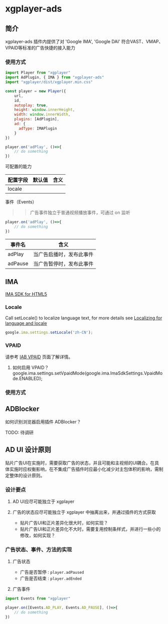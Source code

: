 # xgplayer-ads

## 简介

xgplayer-ads 插件内提供了对 'Google IMA', 'Google DAI' 符合VAST、VMAP、VPAID等标准的广告快捷的接入能力

### 使用方式

```javascript
import Player from "xgplayer"
import AdPlugin, { IMA } from "xgplayer-ads"
import "xgplayer/dist/xgplayer.min.css"

const player = new Player({
    url,
    id,
    autoplay: true,
    height: window.innerHeight,
    width: window.innerWidth,
    plugins: [AdPlugin],
    ad: {
      adType: IMAPlugin
    }
})

player.on('adPlay', ()=>{
    // do something
})

```


可配置的能力

| 配置字段 | 默认值 | 含义 |
| ------ | -------- | ----- |
| locale |  |  |


事件（Events）

>> 广告事件独立于普通视频播放事件，可通过 on 监听

```javascript
player.on('adPlay', ()=>{
    // do something
})
```

| 事件名 | 含义 |
| ------ | ----- |
| adPlay | 当广告启播时，发布此事件 |
| adPause | 当广告暂停时，发布此事件 |

## IMA

[IMA SDK for HTML5](https://developers.google.com/interactive-media-ads/docs/sdks/html5/client-side)

### Locale

Call setLocale() to localize language text, for more details see [Localizing for language and locale](https://developers.google.com/interactive-media-ads/docs/sdks/html5/client-side/localization)

```javascript
google.ima.settings.setLocale('zh-CN');
```

### VPAID

请参考 [IAB VPAID](https://iabtechlab.com/standards/video-player-ad-interface-definition-vpaid/) 页面了解详情。

1. 如何启用 VPAID？
google.ima.settings.setVpaidMode(google.ima.ImaSdkSettings.VpaidMode.ENABLED);

### 使用方式


## ADBlocker

如何识别浏览器启用插件 ADBlocker？

TODO: 待调研

## AD UI 设计原则

贴片广告UI在实施时，需要获取广告的状态，并且可能和主视频的UI耦合。在具体实施时应权衡影响，在不集成广告插件时应最小化减少对主包体积的影响，需制定整体的设计原则。

### 设计要点
1. AD UI应尽可能独立于 xgplayer 
2. 广告的状态应尽可能独立于 xgplayer 中抽离出来，并通过插件的方式获取
    
    - 贴片广告UI和正片差异化很大时，如何实现？
    - 贴片广告UI和正片差异化不大时，需要复用控制条样式，并进行一些小的修改，如何实现？


### 广告状态、事件、方法的实现

1. 广告状态

    - 广告是否暂停 : `player.adPaused`
    - 广告是否结束 : `player.adEnded`

1. 广告事件

```JavaScript
import Events from "xgplayer"

player.on([Events.AD_PLAY, Events.AD_PAUSE], ()=>{
    // do something
})
```